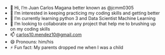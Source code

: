 - 👋 Hi, I’m Juan Carlos Magana better known as @jcmm0305
- 👀 I’m interested in keeping practicing my coding skills and getting better 
- 🌱 I’m currently learning python 3 and Data Scientist Machine Learning 
- 💞️ I’m looking to collaborate on any project that help me to brushing up on my coding skills 
- 📫 carlos10.mendez10@gmail.com
- 😄 Pronouns: him/his
- ⚡ Fun fact: My parents dropped me when I was a child 

<!---
jcmm0305/jcmm0305 is a ✨ special ✨ repository because its `README.md` (this file) appears on your GitHub profile.
You can click the Preview link to take a look at your changes.
--->
